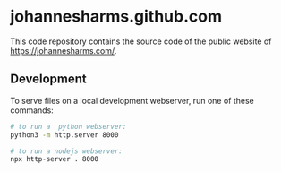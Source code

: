 # johannesharms.github.com

This code repository contains the source code of the public website of <https://johannesharms.com/>.


## Development

To serve files on a local development webserver, run one of these commands:

```bash
# to run a  python webserver:
python3 -m http.server 8000

# to run a nodejs webserver:
npx http-server . 8000
```
